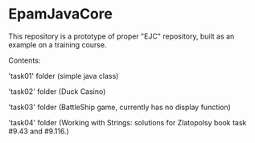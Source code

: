 # EpamJavaCore
This repository is a prototype of proper "EJC" repository, built as an example on a training course.

Contents:

  'task01' folder (simple java class)
  
  'task02' folder (Duck Casino)
  
  'task03' folder (BattleShip game, currently has no display function)
  
  'task04' folder (Working with Strings: solutions for Zlatopolsy book task #9.43 and #9.116.)
